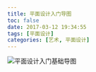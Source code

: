 ```yaml
---
title: 平面设计入门导图
toc: false
date: 2017-03-12 19:34:55
tags: [平面设计]
categories: [艺术, 平面设计]
---
```




![平面设计入门基础导图](./平面设计入门基础.svg)